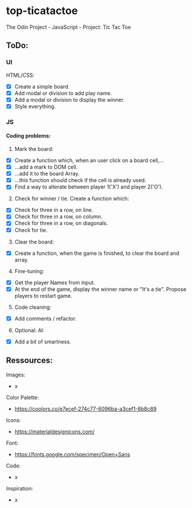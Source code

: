 # top-ticatactoe
The Odin Project - JavaScript - Project: Tic Tac Toe

## ToDo:

### UI
HTML/CSS:
- [x] Create a simple board.
- [x] Add modal or division to add play name.
- [x] Add a modal or division to display the winner.
- [x] Style everything.  

### JS

#### Coding problems:
1. Mark the board:
- [x] Create a function which, when an user click on a board cell,...
- [x] ...add a mark to DOM cell.
- [x] ...add it to the board Array.
- [x] ...this function should check if the cell is already used.
- [x] Find a way to alterate between player 1('X') and player 2('O'). 

2. Check for winner / tie. Create a function which:
- [x] Check for three in a row, on line.
- [x] Check for three in a row, on column.
- [x] Check for three in a row, on diagonals.
- [x] Check for tie.

3. Clear the board:
- [x] Create a function, when the game is finished, to clear the board and array.

4. Fine-tuning: 
- [x] Get the player Names from input.
- [x] At the end of the game, display the winner name or "It's a tie". Propose players to restart game.

5. Code cleaning:
- [x] Add comments / refactor.

6. Optional: AI:
- [x] Add a bit of smartness.

## Ressources:
Images:
- x

Color Palette:
- https://coolors.co/e7ecef-274c77-6096ba-a3cef1-8b8c89

Icons:
- https://materialdesignicons.com/

Font:
- https://fonts.google.com/specimen/Open+Sans

Code:
- x

Inspiration:
- x